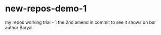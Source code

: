 # new-repos-demo-1
my repos working trial - 1
the 2nd amend in commit to see it shows on bar
author Baryal
